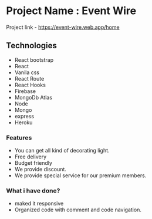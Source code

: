 # Project Name : Event Wire

Project link - https://event-wire.web.app/home

## Technologies

- React bootstrap
- React
- Vanila css
- React Route
- React Hooks
- Firebase
- MongoDb Atlas
- Node
- Mongo
- express
- Heroku

### Features

- You can get all kind of decorating light.
- Free delivery
- Budget friendly
- We provide discount.
- We provide special service for our premium members.

### What i have done?

- maked it responsive
- Organized code with comment and code navigation.
